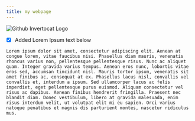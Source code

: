 ```yaml
---
title: my webpage
---
```

![Github Invertocat Logo](https://github.githubassets.com/images/modules/logos_page/GitHub-Mark.png)

- [x] Added Lorem Ipsum text below

```
Lorem ipsum dolor sit amet, consectetur adipiscing elit. Aenean at congue lorem, vitae faucibus nisi. Phasellus diam mauris, venenatis rhoncus varius non, pellentesque pellentesque risus. Nunc ac aliquet quam. Integer gravida varius tempus. Aenean eros nunc, lobortis vitae eros sed, accumsan tincidunt nisl. Mauris tortor ipsum, venenatis sit amet finibus ac, consequat at ex. Phasellus lacus nisl, convallis vel convallis et, interdum a ipsum. Sed ullamcorper lacus ac felis imperdiet, eget pellentesque purus euismod. Aliquam consectetur vel risus ac dapibus. Aenean finibus hendrerit fringilla. Praesent nec blandit diam. Donec vestibulum, libero at gravida malesuada, enim risus interdum velit, ut volutpat elit mi eu sapien. Orci varius natoque penatibus et magnis dis parturient montes, nascetur ridiculus mus.
```
